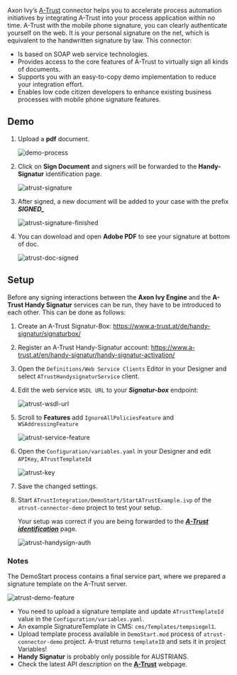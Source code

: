 Axon Ivy’s [A-Trust](https://www.a-trust.at) connector helps you to accelerate
process automation initiatives by integrating A-Trust into your process
application within no time. A-Trust with the mobile phone signature, you can
clearly authenticate yourself on the web. It is your personal signature on the
net, which is equivalent to the handwritten signature by law. This connector:

*   Is based on SOAP web service technologies.
*   Provides access to the core features of A-Trust to virtually sign all kinds
    of documents.
*   Supports you with an easy-to-copy demo implementation to reduce your
    integration effort.
*   Enables low code citizen developers to enhance existing business processes
    with mobile phone signature features.


## Demo

1. Upload a **pdf** document.

   ![demo-process](images/atrust-upload-doc.png)

2. Click on **Sign Document** and signers will be forwarded to the
   **Handy-Signatur** identification page.

   ![atrust-signature](images/atrust-handysign-login.png)

3. After signed, a new document will be added to your case with the prefix ***SIGNED_***

   ![atrust-signature-finished](images/atrust-handysign-finished.png)

4. You can download and open **Adobe PDF** to see your signature at bottom of doc.

   ![atrust-doc-signed](images/atrust-doc-signed.png)

## Setup

Before any signing interactions between the **Axon Ivy Engine** and the
**A-Trust Handy Signatur** services can be run, they have to be introduced to
each other. This can be done as follows:

1. Create an A-Trust Signatur-Box:
   https://www.a-trust.at/de/handy-signatur/signaturbox/

2. Register an A-Trust Handy-Signatur account:
   https://www.a-trust.at/en/handy-signatur/handy-signatur-activation/

3. Open the `Definitions/Web Service Clients` Editor in your Designer and select
   `ATrustHandysignaturService` client.

4. Edit the web service `WSDL URL` to your ***Signatur-box*** endpoint:

   ![atrust-wsdl-url](images/edit-web-service-client.png)

5. Scroll to **Features** add `IgnoreAllPoliciesFeature` and
   `WSAddressingFeature`

   ![atrust-service-feature](images/edit-web-service-feature.png)

6. Open the `Configuration/variables.yaml` in your Designer and edit `APIKey`,
   `ATrustTemplateId`

   ![atrust-key](images/edit-atrust-variable.png)

7. Save the changed settings.

8. Start `ATrustIntegration/DemoStart/StartATrustExample.ivp` of the
   `atrust-connector-demo` project to test your setup.

      Your setup was correct if you are being forwarded to the ***[A-Trust
      identification](https://www.handy-signatur.at/mobile/https-security-layer-request/identification.aspx)***
      page.

      ![atrust-handysign-auth](images/atrust-handy-sign-auth.png)


### Notes

The DemoStart process contains a final service part, where we prepared a
signature template on the A-Trust server.

   ![atrust-demo-feature](images/atrust-demo-feature.png)

* You need to upload a signature template and update `ATrustTemplateId` value in
  the `Configuration/variables.yaml`.
* An example SignatureTemplate in CMS: `cms/Templates/tempsiegel1`.
* Upload template process available in `DemoStart.mod` process of
  `atrust-connector-demo` project. A-trust returns `templateID` and sets it in
  project Variables!
* **Handy Signatur** is probably only possible for AUSTRIANS.
* Check the latest API description on the **[A-Trust](https://www.a-trust.at)**
  webpage.
